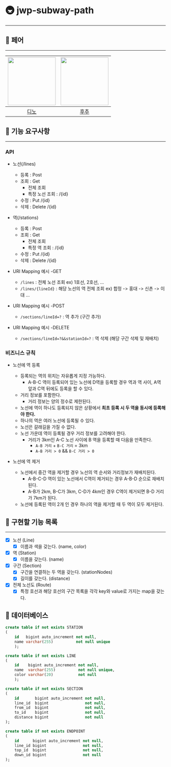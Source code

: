 # 🚇 jwp-subway-path

---

## 🤼 페어

---

| <img src="https://avatars.githubusercontent.com/u/77482065?v=4" alt="" width=150> | <img src="https://avatars.githubusercontent.com/u/106813090?v=4" alt="" width=150/> |
|:---------------------------------------------------------------------------------:|:-----------------------------------------------------------------------------------:|
|                         [디노](https://github.com/jjongwa)                          |                          [후추](https://github.com/Combi153)                          | |

## 🦖 기능 요구사항

---

### API

- 노선(/lines)
    - 등록 : Post
    - 조회 : Get
        - 전체 조회
        - 특정 노선 조회 : /{id}
    - 수정 : Put /{id}
    - 삭제 : Delete /{id}

- 역(/stations)
    - 등록 : Post
    - 조회 : Get
        - 전체 조회
        - 특정 역 조회 : /{id}
    - 수정 : Put /{id}
    - 삭제 : Delete /{id}


- URI Mapping 예시 -GET
    - `/lines` : 전체 노선 조회 ex) 1호선, 2호선, ...
    - `/lines/{lineId}` : 해당 노선의 역 전체 조회 ex) 합정 -> 홍대 -> 신촌 -> 이대 ...

- URI Mapping 예시 -POST
    - `/sections/lineId=?` : 역 추가 (구간 추가)

- URI Mapping 예시 -DELETE
    - `/sections/lineId=?&&stationId=?` : 역 삭제 (해당 구간 삭제 및 재배치)

### 비즈니스 규칙

- 노선에 역 등록
    - 등록되는 역의 위치는 자유롭게 지정 가능하다.
        - A-B-C 역이 등록되어 있는 노선에 D역을 등록할 경우 역과 역 사이, A역 앞과 C역 뒤에도 등록을 할 수 있다.
    - 거리 정보를 포함한다.
        - 거리 정보는 양의 정수로 제한된다.
    - 노선에 역이 하나도 등록되지 않은 상황에서 **최초 등록 시 두 역을 동시에 등록해야 한다.**
    - 하나의 역은 여러 노선에 등록될 수 있다.
    - 노선은 갈래길을 가질 수 없다.
    - 노선 가운데 역이 등록될 경우 거리 정보를 고려해야 한다.
        - 거리가 3km인 A-C 노선 사이에 B 역을 등록할 때 다음을 만족한다.
            - `A-B 거리` + `B-C 거리` = 3km
            - `A-B 거리 > 0`  && `B-C 거리 > 0`

- 노선에 역 제거
    - 노선에서 중간 역을 제거할 경우 노선의 역 순서와 거리정보가 재배치된다.
        - A-B-C-D 역이 있는 노선에서 C역이 제거되는 경우 A-B-D 순으로 재배치된다.
        - A-B가 2km, B-C가 3km, C-D가 4km인 경우 C역이 제거되면 B-D 거리가 7km가 된다.
    - 노선에 등록된 역이 2개 인 경우 하나의 역을 제거할 때 두 역이 모두 제거된다.

## 🧂 구현할 기능 목록

---

- [x] 노선 (Line)
    - [x] 이름과 색을 갖는다. (name, color)

- [x] 역 (Station)
    - [x] 이름을 갖는다. (name)

- [x] 구간 (Section)
    - [x] 구간을 연결하는 두 역을 갖는다. (stationNodes)
    - [x] 길이를 갖는다. (distance)

- [x] 전체 노선도 (Route)
    - [x] 특정 호선과 해당 호선의 구간 목록을 각각 key와 value로 가지는 map을 갖는다.

## 📀 데이터베이스

```sql
create table if not exists STATION
(
    id   bigint auto_increment not null,
    name varchar(255)          not null unique
    );

create table if not exists LINE
(
    id    bigint auto_increment not null,
    name  varchar(255)          not null unique,
    color varchar(20)           not null
    );

create table if not exists SECTION
(
    id       bigint auto_increment not null,
    line_id  bigint                not null,
    from_id  bigint                not null,
    to_id    bigint                not null,
    distance bigint                not null
);

create table if not exists ENDPOINT
(
    id      bigint auto_increment not null,
    line_id bigint                not null,
    top_id  bigint                not null,
    down_id bigint                not null
);
```
